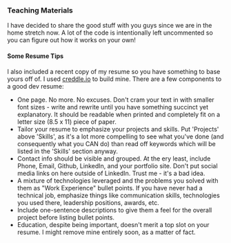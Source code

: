 ### Teaching Materials

I have decided to share the good stuff with you guys since we are in the home stretch now. A lot of the code is intentionally left uncommented so you can figure out how it works on your own!


#### Some Resume Tips
I also included a recent copy of my resume so you have something to base yours off of. I used [creddle.io](https://www.creddle.io) to build mine. 
There are a few components to a good dev resume:
- One page. No more. No excuses. Don't cram your text in with smaller font sizes - write and rewrite until you have something succinct yet explanatory. It should be readable when printed and completely fit on a letter size (8.5 x 11) piece of paper. 
- Tailor your resume to emphasize your projects and skills. Put 'Projects' above 'Skills', as it's a lot more compelling to see what you've done (and consequently what you CAN do) than read off keywords which will be listed in the 'Skills' section anyway.
- Contact info should be visible and grouped. At the ery least, include Phone, Email, Github, LinkedIn, and your portfolio site. Don't put social media links on here outside of LinkedIn. Trust me - it's a bad idea.
- A mixture of technologies leveraged and the problems you solved with them as "Work Experience" bullet points. If you have never had a technical job, emphasize things like communication skills, technologies you used there, leadership positions, awards, etc.
- Include one-sentence descriptions to give them a feel for the overall project before listing bullet points.
- Education, despite being important, doesn't merit a top slot on your resume. I might remove mine entirely soon, as a matter of fact.